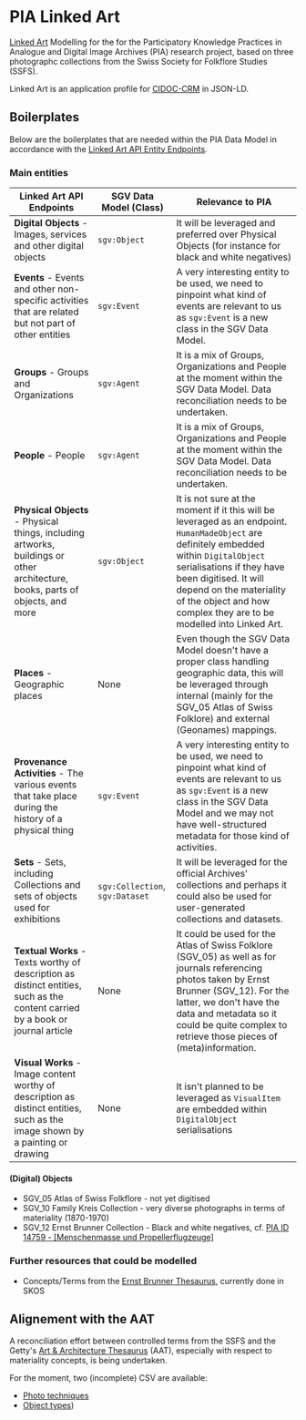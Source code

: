 # PIA Linked Art
[Linked Art](https://linked.art) Modelling for the for the Participatory Knowledge Practices in Analogue and Digital Image Archives (PIA) research project, based on three photographc collections from the Swiss Society for Folkflore Studies (SSFS). 

Linked Art is an application profile for [CIDOC-CRM](https://cidoc-crm.org/) in JSON-LD. 

## Boilerplates

Below are the boilerplates that are needed within the PIA Data Model in accordance with the [Linked Art API Entity Endpoints](https://linked.art/api/1.0/endpoint/).

### Main entities

| **Linked Art API Endpoints**                                                                                                   | **SGV Data Model (Class)**      | **Relevance to PIA**                                                                                                                                                                                                                                                                            |
|--------------------------------------------------------------------------------------------------------------------------------|---------------------------------|-------------------------------------------------------------------------------------------------------------------------------------------------------------------------------------------------------------------------------------------------------------------------------------------------|
| **Digital Objects** - Images, services and other digital objects                                                             | `sgv:Object`                    | It will be leveraged and preferred over Physical Objects (for instance for black and white negatives)                                                                                                                                                                                           |
| **Events** - Events and other non-specific activities that are related but not part of other entities                          | `sgv:Event`                     | A very interesting entity to be used, we need to pinpoint what kind of events are relevant to us as `sgv:Event` is a new class in the SGV Data Model.                                                                                                                                           |
| **Groups** - Groups and Organizations                                                                                          | `sgv:Agent`                     | It is a mix of Groups, Organizations and People at the moment within the SGV Data Model. Data reconciliation needs to be undertaken.                                                                                                                                                            |
| **People** - People                                                                                                            | `sgv:Agent`                     | It is a mix of Groups, Organizations and People at the moment within the SGV Data Model. Data reconciliation needs to be undertaken.                                                                                                                                                            |
| **Physical Objects** - Physical things, including artworks, buildings or other architecture, books, parts of objects, and more | `sgv:Object`                    | It is not sure at the moment if it this will be leveraged as an endpoint. `HumanMadeObject` are definitely embedded within `DigitalObject` serialisations if they have been digitised. It will depend on the materiality of the object and how complex they are to be modelled into Linked Art. |
| **Places** - Geographic places                                                                                                 | None                            | Even though the SGV Data Model doesn't have a proper class handling geographic data, this will be leveraged through internal (mainly for the SGV_05 Atlas of Swiss Folklore) and external (Geonames) mappings.                                                                                  |
| **Provenance Activities** - The various events that take place during the history of a physical thing                          | `sgv:Event`                     | A very interesting entity to be used, we need to pinpoint what kind of events are relevant to us as `sgv:Event` is a new class in the SGV Data Model and we may not have well-structured metadata for those kind of activities.                                                                 |
| **Sets** - Sets, including Collections and sets of objects used for exhibitions                                                | `sgv:Collection`, `sgv:Dataset` | It will be leveraged for the official Archives' collections and perhaps it could also be used for user-generated collections and datasets.                                                                                                                                                      |
| **Textual Works** - Texts worthy of description as distinct entities, such as the content carried by a book or journal article | None                            | It could be used for the Atlas of Swiss Folklore (SGV_05) as well as for journals referencing photos taken by Ernst Brunner (SGV_12). For the latter, we don't have the data and metadata so it could be quite complex to retrieve those pieces of (meta)information.                           |
| **Visual Works** - Image content worthy of description as distinct entities, such as the image shown by a painting or drawing  | None                            | It isn't planned to be leveraged as `VisualItem` are embedded within `DigitalObject` serialisations                                                                                                                                                                                             |

#### (Digital) Objects
- SGV_05 Atlas of Swiss Folkflore - not yet digitised
- SGV_10 Family Kreis Collection - very diverse photographs in terms of materiality (1870-1970)
- SGV_12 Ernst Brunner Collection - Black and white negatives, cf. [PIA ID 14759 - [Menschenmasse und Propellerflugzeuge]](modelling/01_Object/14759.json)

### Further resources that could be modelled

- Concepts/Terms from the [Ernst Brunner Thesaurus](https://vocab.participatory-archives.ch/), currently done in SKOS

## Alignement with the AAT 

A reconciliation effort between controlled terms from the SSFS and the Getty's [Art & Architecture Thesaurus](https://www.getty.edu/research/tools/vocabularies/aat/) (AAT), especially with respect to materiality concepts, is being undertaken. 

For the moment, two (incomplete) CSV are available: 

- [Photo techniques](aat/technology_hasModel.csv)
- [Object types](aat/objecttype_hasObjecttype))


